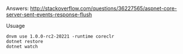 Answers: http://stackoverflow.com/questions/36227565/aspnet-core-server-sent-events-response-flush

Usuage
```
dnvm use 1.0.0-rc2-20221 -runtime coreclr
dotnet restore
dotnet watch
```
